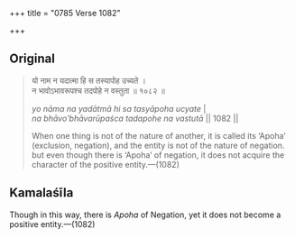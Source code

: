 +++
title = "0785 Verse 1082"

+++
## Original 
>
> यो नाम न यदात्मा हि स तस्यापोह उच्यते ।  
> न भावोऽभावरूपश्च तदपोहे न वस्तुता ॥ १०८२ ॥ 
>
> *yo nāma na yadātmā hi sa tasyāpoha ucyate* \|  
> *na bhāvo'bhāvarūpaśca tadapohe na vastutā* \|\| 1082 \|\| 
>
> When one thing is not of the nature of another, it is called its ‘Apoha’ (exclusion, negation), and the entity is not of the nature of negation. but even though there is ‘Apoha’ of negation, it does not acquire the character of the positive entity.—(1082)



## Kamalaśīla

Though in this way, there is *Apoha* of Negation, yet it does not become a positive entity.—(1082)


